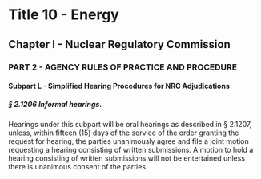 
# Title 10 - Energy
## Chapter I - Nuclear Regulatory Commission
### PART 2 - AGENCY RULES OF PRACTICE AND PROCEDURE
#### Subpart L - Simplified Hearing Procedures for NRC Adjudications
##### § 2.1206 Informal hearings.

Hearings under this subpart will be oral hearings as described in § 2.1207, unless, within fifteen (15) days of the service of the order granting the request for hearing, the parties unanimously agree and file a joint motion requesting a hearing consisting of written submissions. A motion to hold a hearing consisting of written submissions will not be entertained unless there is unanimous consent of the parties.
